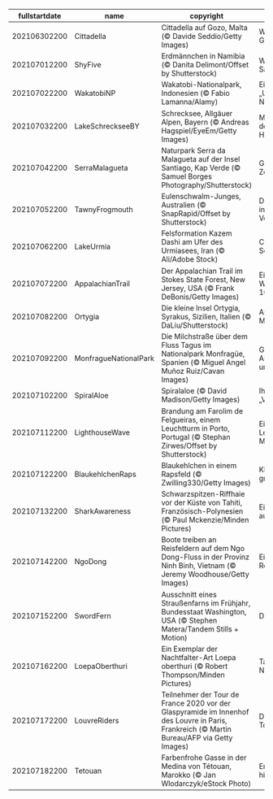 |fullstartdate|name|copyright|title|image|
|--|--|--|--|--|
202106302200|Cittadella|Cittadella auf Gozo, Malta (© Davide Seddio/Getty Images)|Willkommen auf Gozo!|![](/de-DE/2021/07/202106302200Cittadella.jpg)|
202107012200|ShyFive|Erdmännchen in Namibia (© Danita Delimont/Offset by Shutterstock)|Wächter der Savanne|![](/de-DE/2021/07/202107012200ShyFive.jpg)|
202107022200|WakatobiNP|Wakatobi-Nationalpark, Indonesien (© Fabio Lamanna/Alamy)|Eintauchen ins „Unterwasser-Nirwana“|![](/de-DE/2021/07/202107022200WakatobiNP.jpg)|
202107032200|LakeSchreckseeBY|Schrecksee, Allgäuer Alpen, Bayern (© Andreas Hagspiel/EyeEm/Getty Images)|Malerischer See in den Allgäuer Hochalpen|![](/de-DE/2021/07/202107032200LakeSchreckseeBY.jpg)|
202107042200|SerraMalagueta|Naturpark Serra da Malagueta auf der Insel Santiago, Kap Verde (© Samuel Borges Photography/Shutterstock)|Grüne Insel im Zentralatlantik|![](/de-DE/2021/07/202107042200SerraMalagueta.jpg)|
202107052200|TawnyFrogmouth|Eulenschwalm-Junges, Australien (© SnapRapid/Offset by Shutterstock)|Der instagramtauglichste Vogel?|![](/de-DE/2021/07/202107052200TawnyFrogmouth.jpg)|
202107062200|LakeUrmia|Felsformation Kazem Dashi am Ufer des Urmiasees, Iran (© Ali/Adobe Stock)|Comeback eines Sees|![](/de-DE/2021/07/202107062200LakeUrmia.jpg)|
202107072200|AppalachianTrail|Der Appalachian Trail im Stokes State Forest, New Jersey, USA (© Frank DeBonis/Getty Images)|Ein berühmter Wanderweg wird 100|![](/de-DE/2021/07/202107072200AppalachianTrail.jpg)|
202107082200|Ortygia|Die kleine Insel Ortygia, Syrakus, Sizilien, Italien (© DaLiu/Shutterstock)|Antikes Zentrum im Mittelmeer|![](/de-DE/2021/07/202107082200Ortygia.jpg)|
202107092200|MonfragueNationalPark|Die Milchstraße über dem Fluss Tagus im Nationalpark Monfragüe, Spanien (© Miguel Angel Muñoz Ruiz/Cavan Images)|Grandiose Aussichten – am Tag und in der Nacht|![](/de-DE/2021/07/202107092200MonfragueNationalPark.jpg)|
202107102200|SpiralAloe|Spiralaloe (© David Madison/Getty Images)|Ihr Name lautet „Vielblättrige“|![](/de-DE/2021/07/202107102200SpiralAloe.jpg)|
202107112200|LighthouseWave|Brandung am Farolim de Felgueiras, einem Leuchtturm in Porto, Portugal (© Stephan Zirwes/Offset by Shutterstock)|Ein hoher Leuchtturm und eine Meeresbrise|![](/de-DE/2021/07/202107112200LighthouseWave.jpg)|
202107122200|BlaukehlchenRaps|Blaukehlchen in einem Rapsfeld (© Zwilling330/Getty Images)|Kleine Pause im großen Feld|![](/de-DE/2021/07/202107122200BlaukehlchenRaps.jpg)|
202107132200|SharkAwareness|Schwarzspitzen-Riffhaie vor der Küste von Tahiti, Französisch-Polynesien (© Paul Mckenzie/Minden Pictures)|Eine andere Sicht auf Haie|![](/de-DE/2021/07/202107132200SharkAwareness.jpg)|
202107142200|NgoDong|Boote treiben an Reisfeldern auf dem Ngo Dong-Fluss in der Provinz Ninh Binh, Vietnam (© Jeremy Woodhouse/Getty Images)|Ein Fluss fließt durch Reisfelder|![](/de-DE/2021/07/202107142200NgoDong.jpg)|
202107152200|SwordFern|Ausschnitt eines Straußenfarns im Frühjahr, Bundesstaat Washington, USA (© Stephen Matera/Tandem Stills + Motion)|Definitiv einzigartig|![](/de-DE/2021/07/202107152200SwordFern.jpg)|
202107162200|LoepaOberthuri|Ein Exemplar der Nachtfalter-Art Loepa oberthuri (© Robert Thompson/Minden Pictures)|Tagfalter oder Nachtfalter?|![](/de-DE/2021/07/202107162200LoepaOberthuri.jpg)|
202107172200|LouvreRiders|Teilnehmer der Tour de France 2020 vor der Glaspyramide im Innenhof des Louvre in Paris, Frankreich (© Martin Bureau/AFP via Getty Images)|Das große Finale der Tour|![](/de-DE/2021/07/202107172200LouvreRiders.jpg)|
202107182200|Tetouan|Farbenfrohe Gasse in der Medina von Tétouan, Marokko (© Jan Wlodarczyk/eStock Photo)|Erkundung der historischen Medina|![](/de-DE/2021/07/202107182200Tetouan.jpg)|
